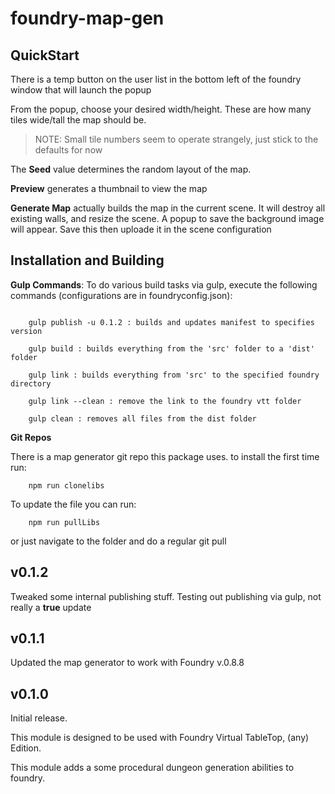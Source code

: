 # foundry-map-gen

## QuickStart

There is a temp button on the user list in the bottom left of the foundry window that will launch the popup

From the popup, choose your desired width/height. These are how many tiles wide/tall the map should be.

> NOTE: Small tile numbers seem to operate strangely, just stick to the defaults for now

The **Seed** value determines the random layout of the map.

**Preview** generates a thumbnail to view the map

**Generate Map** actually builds the map in the current scene. It will destroy all existing walls, and resize the scene. A popup to save the background image will appear. Save this then uploade it in the scene configuration

## Installation and Building

**Gulp Commands**: To do various build tasks via gulp, execute the following commands (configurations are in foundryconfig.json):

```

    gulp publish -u 0.1.2 : builds and updates manifest to specifies version

    gulp build : builds everything from the 'src' folder to a 'dist' folder

    gulp link : builds everything from 'src' to the specified foundry directory

    gulp link --clean : remove the link to the foundry vtt folder

    gulp clean : removes all files from the dist folder
```

**Git Repos**

There is a map generator git repo this package uses. to install the first time run:

```
    npm run clonelibs
```

To update the file you can run:

```
    npm run pullLibs
```

or just navigate to the folder and do a regular git pull

## v0.1.2

Tweaked some internal publishing stuff. Testing out publishing via gulp, not really a **true** update

## v0.1.1

Updated the map generator to work with Foundry v.0.8.8

## v0.1.0

Initial release.

This module is designed to be used with
Foundry Virtual TableTop, (any) Edition.

This module adds a some procedural dungeon generation abilities to foundry.
